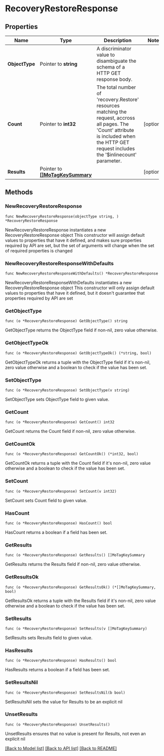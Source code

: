 # RecoveryRestoreResponse

## Properties

Name | Type | Description | Notes
------------ | ------------- | ------------- | -------------
**ObjectType** | Pointer to **string** | A discriminator value to disambiguate the schema of a HTTP GET response body. | 
**Count** | Pointer to **int32** | The total number of &#39;recovery.Restore&#39; resources matching the request, accross all pages. The &#39;Count&#39; attribute is included when the HTTP GET request includes the &#39;$inlinecount&#39; parameter. | [optional] 
**Results** | Pointer to [**[]MoTagKeySummary**](MoTagKeySummary.md) |  | [optional] 

## Methods

### NewRecoveryRestoreResponse

`func NewRecoveryRestoreResponse(objectType string, ) *RecoveryRestoreResponse`

NewRecoveryRestoreResponse instantiates a new RecoveryRestoreResponse object
This constructor will assign default values to properties that have it defined,
and makes sure properties required by API are set, but the set of arguments
will change when the set of required properties is changed

### NewRecoveryRestoreResponseWithDefaults

`func NewRecoveryRestoreResponseWithDefaults() *RecoveryRestoreResponse`

NewRecoveryRestoreResponseWithDefaults instantiates a new RecoveryRestoreResponse object
This constructor will only assign default values to properties that have it defined,
but it doesn't guarantee that properties required by API are set

### GetObjectType

`func (o *RecoveryRestoreResponse) GetObjectType() string`

GetObjectType returns the ObjectType field if non-nil, zero value otherwise.

### GetObjectTypeOk

`func (o *RecoveryRestoreResponse) GetObjectTypeOk() (*string, bool)`

GetObjectTypeOk returns a tuple with the ObjectType field if it's non-nil, zero value otherwise
and a boolean to check if the value has been set.

### SetObjectType

`func (o *RecoveryRestoreResponse) SetObjectType(v string)`

SetObjectType sets ObjectType field to given value.


### GetCount

`func (o *RecoveryRestoreResponse) GetCount() int32`

GetCount returns the Count field if non-nil, zero value otherwise.

### GetCountOk

`func (o *RecoveryRestoreResponse) GetCountOk() (*int32, bool)`

GetCountOk returns a tuple with the Count field if it's non-nil, zero value otherwise
and a boolean to check if the value has been set.

### SetCount

`func (o *RecoveryRestoreResponse) SetCount(v int32)`

SetCount sets Count field to given value.

### HasCount

`func (o *RecoveryRestoreResponse) HasCount() bool`

HasCount returns a boolean if a field has been set.

### GetResults

`func (o *RecoveryRestoreResponse) GetResults() []MoTagKeySummary`

GetResults returns the Results field if non-nil, zero value otherwise.

### GetResultsOk

`func (o *RecoveryRestoreResponse) GetResultsOk() (*[]MoTagKeySummary, bool)`

GetResultsOk returns a tuple with the Results field if it's non-nil, zero value otherwise
and a boolean to check if the value has been set.

### SetResults

`func (o *RecoveryRestoreResponse) SetResults(v []MoTagKeySummary)`

SetResults sets Results field to given value.

### HasResults

`func (o *RecoveryRestoreResponse) HasResults() bool`

HasResults returns a boolean if a field has been set.

### SetResultsNil

`func (o *RecoveryRestoreResponse) SetResultsNil(b bool)`

 SetResultsNil sets the value for Results to be an explicit nil

### UnsetResults
`func (o *RecoveryRestoreResponse) UnsetResults()`

UnsetResults ensures that no value is present for Results, not even an explicit nil

[[Back to Model list]](../README.md#documentation-for-models) [[Back to API list]](../README.md#documentation-for-api-endpoints) [[Back to README]](../README.md)


